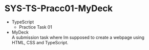 # SYS-TS-Pracc01-MyDeck
- TypeScript
  - Practice Task 01
- MyDeck <br>
A submission task where Im supposed to create a webpage using HTML, CSS and TypeScript. 

